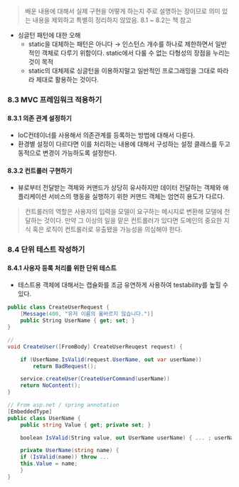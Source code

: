 
> 배운 내용에 대해서 실제 구현을 어떻게 하는지 주로 설명하는 장이므로 의미 있는 내용을 제외하고 특별히 정리하지 않았음.
> 8.1 ~ 8.2는 책 참고

- 싱글턴 패턴에 대한 오해
    - static을 대체하는 패턴은 아니다 → 인스턴스 개수를 하나로 제한하면서 일반적인 객체로 다루기 위함이다.  static에서 다룰 수 없는 다형성의 장점을 누리는 것이 목적
    - static의 대체제로 싱글턴을 이용하지말고 일반적인 프로그래밍을 그대로 따라라 제대로 활용하는 것이다.
### 8.3 MVC 프레임워크 적용하기

#### 8.3.1 의존 관계 설정하기

- IoC컨테이너를 사용해서 의존관계를 등록하는 방법에 대해서 다룬다.
- 환경별 설정이 다르다면 이를 처리하는 내용에 대해서 구성하는 설정 클래스를 두고 동적으로 변경이 가능하도록 설정한다.

#### 8.3.2 컨트롤러 구현하기

- 뷰로부터 전달받는 객체와 커맨드가 상당히 유사하지만 데이터 전달하는 객체와 애플리케이션 서비스의 행동을 실행하기 위한 커맨드 객체는 엄연히 용도가 다르다.

> 컨트롤러의 역할은 사용자의 입력을 모델이 요구하는 메시지로 변환해 모델에 전달하는 것이다. 만약 그 이상의 일을 맡은 컨트롤러가 있다면 도메인의 중요한 지식 혹은 로직이 컨트롤러로 유출됐을 가능성을 의심해야 한다.
 
### 8.4 단위 테스트 작성하기

#### 8.4.1 사용자 등록 처리를 위한 단위 테스트
- 테스트용 객체에 대해서는 캡슐화를 조금 유연하게 사용하여 testability를 높힐 수 있다.

```csharp
public class CreateUserRequest {
    [Message(400, "유저 이름의 옳바르지 않습니다.")]
    public String UserName { get; set; }
}

//
void CreateUser([FromBody] CreateUserReuqest request) {

    if (UserName.IsValid(request.UserName, out var userName))
        return BadRequest();

    service.createUser(CreateUserCommand(userName))
    return NoContent();
}

// From asp.net / spring annotation
[EmbeddedType]
public class UserName {
    public string Value { get; private set; }

    boolean IsValid(String value, out UserName userName) { ... ; userName = User(value) }

    private UserName(string name) {
    if (IsValid(name)) throw ...
    this.Value = name;
    }
}
```
